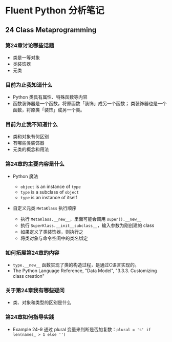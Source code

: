 # Fluent Python 分析笔记

## 24 Class Metaprogramming

### 第24章讨论哪些话题

- 类是一等对象
- 类装饰器
- 元类

### 目前为止我知道什么

- Python 类具有属性、特殊函数等内容
- 函数装饰器是一个函数，将原函数「装饰」成另一个函数；
  类装饰器也是一个函数，将原类「装饰」成另一个类。

### 目前为止我不知道什么

- 类和对象有何区别
- 有哪些类装饰器
- 元类的概念和用法

### 第24章的主要内容是什么

- Python 魔法
  - `object` is an instance of `type`
  - `type` is a subclass of `object`
  - `type` is an instance of itself

- 自定义元类 `MetaKlass` 执行顺序
  - 执行 `MetaKlass.__new__`，里面可能会调用 `super().__new__`
  - 执行 `SuperKlass.__init__subclass__`，输入参数为刚创建的 class
  - 如果定义了类装饰器，则执行之
  - 将类对象与命令空间中的类名绑定

### 如何拓展第24章的内容

- `type.__new__` 函数实现了类的构造过程，是通过C语言实现的。
- The Python Language Reference, "Data Model", "3.3.3. Customizing class creation"

### 关于第24章我有哪些疑问

- 类、对象和类型的区别是什么

### 第24章如何指导实践

- Example 24-9 通过 plural 变量来判断是否加复数：`plural = 's' if len(names_ > 1 else '')`

